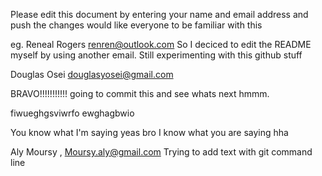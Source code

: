 Please edit this document by entering your name and email address
and push the changes would like everyone to be familiar with this

eg. Reneal Rogers
   renren@outlook.com
So I deciced to edit the  README myself by using another email.
Still experimenting with this github stuff

Douglas Osei
douglasyosei@gmail.com

BRAVO!!!!!!!!!!! going to commit this and see whats next hmmm.

fiwueghgsviwrfo ewghagbwio

You know what I'm saying
yeas bro I know what you are saying hha

Aly Moursy , Moursy.aly@gmail.com
Trying to add text with git command line
